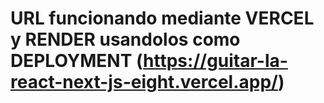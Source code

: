 # URL funcionando mediante VERCEL y RENDER usandolos como DEPLOYMENT (https://guitar-la-react-next-js-eight.vercel.app/)
